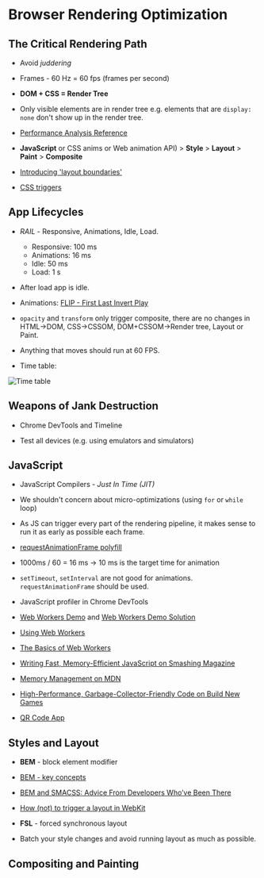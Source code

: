 # Browser Rendering Optimization

## The Critical Rendering Path

* Avoid _juddering_

* Frames - 60 Hz = 60 fps (frames per second)

* __DOM + CSS = Render Tree__

* Only visible elements are in render tree e.g. elements that are ```display: none``` don't show up in the render tree.

* [Performance Analysis Reference ](https://developers.google.com/web/tools/chrome-devtools/evaluate-performance/reference)

* __JavaScript__ or CSS anims or Web animation API) > __Style__ > __Layout__ > __Paint__ > __Composite__

* [Introducing 'layout boundaries'](http://wilsonpage.co.uk/introducing-layout-boundaries/)

* [CSS triggers](https://csstriggers.com/)

## App Lifecycles

* _RAIL_ - Responsive, Animations, Idle, Load.
   * Responsive: 100 ms
   * Animations: 16 ms 
   * Idle: 50 ms 
   * Load: 1 s
   
* After load app is idle.

*  Animations: [FLIP - First Last Invert Play](https://github.com/udacity/devsummit/blob/master/src/static/scripts/components/card.js)

* ```opacity``` and ```transform``` only trigger composite, there are no changes in HTML->DOM, CSS->CSSOM, DOM+CSSOM->Render tree, Layout or Paint.

* Anything that moves should run at 60 FPS.

* Time table:

![Time table](http://udacity.github.io/60fps/images/time-table.jpg)

## Weapons of Jank Destruction

* Chrome DevTools and Timeline

* Test all devices (e.g. using emulators and simulators)

## JavaScript

* JavaScript Compilers - _Just In Time (JIT)_

* We shouldn't concern about micro-optimizations (using ```for``` or ```while``` loop)

* As JS can trigger every part of the rendering pipeline, it makes sense to run it as early as possible each frame.

* [requestAnimationFrame polyfill](https://gist.github.com/paulirish/1579671)

* 1000ms / 60 = 16 ms -> 10 ms is the target time for animation

* ```setTimeout```, ```setInterval``` are not good for animations. ```requestAnimationFrame``` should be used.

* JavaScript profiler in Chrome DevTools

* [Web Workers Demo](https://github.com/udacity/web-workers-demo) and [Web Workers Demo Solution](https://github.com/udacity/web-workers-demo/tree/solution)

* [Using Web Workers](https://developer.mozilla.org/en-US/docs/Web/API/Web_Workers_API/Using_web_workers)

* [The Basics of Web Workers](https://www.html5rocks.com/en/tutorials/workers/basics/)

* [Writing Fast, Memory-Efficient JavaScript on Smashing Magazine](https://www.smashingmagazine.com/2012/11/writing-fast-memory-efficient-javascript/)

* [Memory Management on MDN](https://developer.mozilla.org/en-US/docs/Web/JavaScript/Memory_Management)

* [High-Performance, Garbage-Collector-Friendly Code on Build New Games](http://buildnewgames.com/garbage-collector-friendly-code/)

* [QR Code App](https://github.com/udacity/qrcode)

## Styles and Layout

* __BEM__ - block element modifier

* [BEM - key concepts](https://en.bem.info/methodology/key-concepts/)

* [BEM and SMACSS: Advice From Developers Who’ve Been There](https://www.sitepoint.com/bem-smacss-advice-from-developers/)

* [How (not) to trigger a layout in WebKit ](http://gent.ilcore.com/2011/03/how-not-to-trigger-layout-in-webkit.html)

* __FSL__ - forced synchronous layout

* Batch your style changes and avoid running layout as much as possible.

## Compositing and Painting
